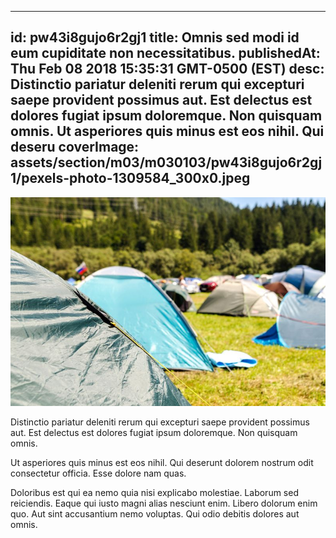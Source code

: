 
---
id: pw43i8gujo6r2gj1
title: Omnis sed modi id eum cupiditate non necessitatibus.
publishedAt: Thu Feb 08 2018 15:35:31 GMT-0500 (EST)
desc: Distinctio pariatur deleniti rerum qui excepturi saepe provident possimus aut. Est delectus est dolores fugiat ipsum doloremque. Non quisquam omnis. Ut asperiores quis minus est eos nihil. Qui deseru
coverImage: assets/section/m03/m030103/pw43i8gujo6r2gj1/pexels-photo-1309584_300x0.jpeg
---

![image from pexels.com](assets/section/m03/m030103/pw43i8gujo6r2gj1/pexels-photo-1309584.jpeg)

Distinctio pariatur deleniti rerum qui excepturi saepe provident possimus aut. Est delectus est dolores fugiat ipsum doloremque. Non quisquam omnis.
 
Ut asperiores quis minus est eos nihil. Qui deserunt dolorem nostrum odit consectetur officia. Esse dolore nam quas.
 
Doloribus est qui ea nemo quia nisi explicabo molestiae. Laborum sed reiciendis. Eaque qui iusto magni alias nesciunt enim. Libero dolorum enim quo. Aut sint accusantium nemo voluptas. Qui odio debitis dolores aut omnis.

